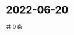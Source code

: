 # 2022-06-20

共 0 条

<!-- BEGIN WEIBO -->
<!-- 最后更新时间 Mon Jun 20 2022 03:00:48 GMT+0800 (China Standard Time) -->

<!-- END WEIBO -->
